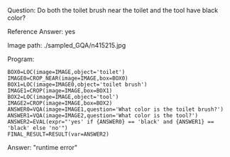Question: Do both the toilet brush near the toilet and the tool have black color?

Reference Answer: yes

Image path: ./sampled_GQA/n415215.jpg

Program:

```
BOX0=LOC(image=IMAGE,object='toilet')
IMAGE0=CROP_NEAR(image=IMAGE,box=BOX0)
BOX1=LOC(image=IMAGE0,object='toilet brush')
IMAGE1=CROP(image=IMAGE,box=BOX1)
BOX2=LOC(image=IMAGE,object='tool')
IMAGE2=CROP(image=IMAGE,box=BOX2)
ANSWER0=VQA(image=IMAGE1,question='What color is the toilet brush?')
ANSWER1=VQA(image=IMAGE2,question='What color is the tool?')
ANSWER2=EVAL(expr="'yes' if {ANSWER0} == 'black' and {ANSWER1} == 'black' else 'no'")
FINAL_RESULT=RESULT(var=ANSWER2)
```
Answer: "runtime error"


